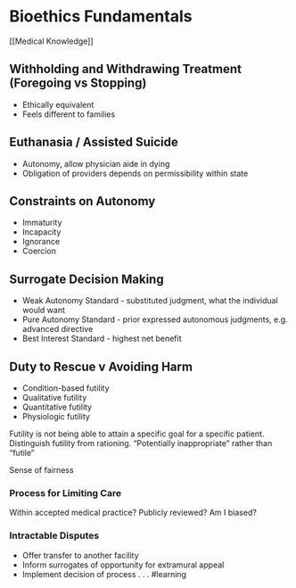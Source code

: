 # Bioethics Fundamentals
[[Medical Knowledge]]

## Withholding and Withdrawing Treatment (Foregoing vs Stopping)
* Ethically equivalent
* Feels different to families
## Euthanasia / Assisted Suicide
* Autonomy, allow physician aide in dying
* Obligation of providers depends on permissibility within state
## Constraints on Autonomy
* Immaturity
* Incapacity
* Ignorance
* Coercion
## Surrogate Decision Making
* Weak Autonomy Standard - substituted judgment, what the individual would want
* Pure Autonomy Standard - prior expressed autonomous judgments, e.g. advanced directive
* Best Interest Standard - highest net benefit
## Duty to Rescue v Avoiding Harm
* Condition-based futility
* Qualitative futility
* Quantitative futility
* Physiologic futility

Futility is not being able to attain a specific goal for a specific patient.
Distinguish futility from rationing.
“Potentially inappropriate” rather than “futile”

Sense of fairness

### Process for Limiting Care
Within accepted medical practice?
Publicly reviewed?
Am I biased?

### Intractable Disputes
* Offer transfer to another facility
* Inform surrogates of opportunity for extramural appeal
* Implement decision of process
.
.
.
#learning
